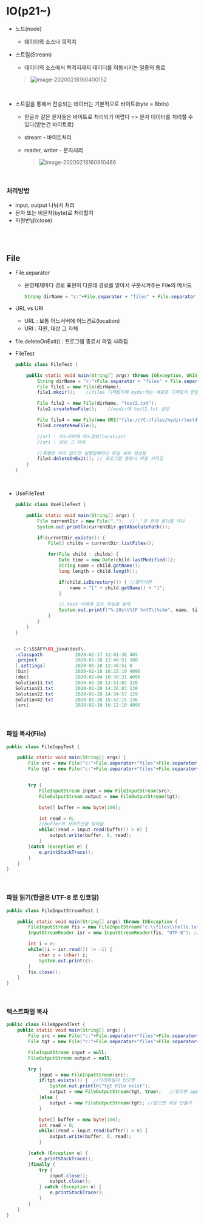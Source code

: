 # IO(p21~)

- 노드(node)

  - 데이터의 소스나 목적지

- 스트림(Stream)

  - 데이터의 소스에서 목적지까지 데이터를 이동시키는 일종의 통로

  > ![image-20200218160400152](images/image-20200218160400152.png)

<br>

- 스트림을 통해서 전송되는 데이터는 기본적으로 바이트(byte = 8bits)

  - 한글과 같은 문자들은 바이트로 처리되기 어렵다 => 문자 데이터를 처리할 수 있다(받는건 바이트로)

  - stream - 바이트처리

  - reader, writer -  문자처리

    > ![image-20200218160910486](images/image-20200218160910486.png)

<br>

### 처리방법

- input, output 나눠서 처리
- 문자 또는 비문자(byte)로 처리할지
- 자원반납(close)

<br>

<br>

## File

- File.separator

  - 운영체제마다 경로 표현이 다른데 경로를 알아서 구분시켜주는 File의 메서드

    ```java
    String dirName = "c:"+File.separator + "files" + File.separator + "mydir";
    ```

- URL vs URI

  - URL : 보통 어느서버에 어느경로(location)
  - URI : 자원, 대상 그 자체

- file.deleteOnExit() : 프로그램 종료시 파일 사라짐

- FileTest

  ```java
  public class FileTest {
  
      public static void main(String[] args) throws IOException, URISyntaxException {	
          String dirName = "c:"+File.separator + "files" + File.separator + "mydir";
          File file1 = new File(dirName);
          file1.mkdir();	//files 디렉토리에 mydir라는 새로운 디렉토리 만들어짐
  
          File file2 = new File(dirName, "test2.txt");
          file2.createNewFile();	//mydir에 test2.txt 생성
  
          File file4 = new File(new URI("file:///C:/files/mydir/test4.txt"));
          file4.createNewFile();
  
          //url : 어느서버에 어느경로(location)
          //uri : 대상 그 자체
  
          //특별한 처리 없으면 실행할떄마다 파일 새로 생성됨
          file4.deleteOnExit();	// 프로그램 종료시 파일 사라짐
      }
  }
  ```

<br>

- UseFileTest

  ```java
  public class UseFileTest {
  
      public static void main(String[] args) {
          File currentDir = new File(".");	//'.'은 현재 폴더를 의미
          System.out.println(currentDir.getAbsolutePath());
  
          if(currentDir.exists()) {
              File[] childs = currentDir.listFiles();
  
              for(File child : childs) {
                  Date time = new Date(child.lastModified());
                  String name = child.getName();
                  long length = child.length();
  
                  if(child.isDirectory()) {	//폴더이면
                      name = "[" + child.getName() + "]";
                  }
  
                  //.test 아래에 있는 파일들 출력
                  System.out.printf("%-20s\t%tF %<tT\t%s%n", name, time, length);
              }
          }
      }
  }
  
  
  => C:\SSAFY\01_java\test\.
  .classpath          	2020-02-17 12:01:38	465
  .project            	2020-01-28 12:46:51	380
  [.settings]         	2020-01-28 12:46:51	0
  [bin]               	2020-02-18 16:22:10	4096
  [doc]               	2020-02-04 10:30:31	4096
  Solution11.txt      	2020-01-28 12:51:02	320
  Solution21.txt      	2020-01-28 14:36:03	130
  Solution22.txt      	2020-01-28 14:34:57	129
  Solution42.txt      	2020-01-28 15:42:15	136
  [src]               	2020-02-18 16:22:10	4096
  
  ```

<br>

### 파일 복사(File)

```java
public class FileCopyTest {

    public static void main(String[] args) {
        File src = new File("c:"+File.separator+"files"+File.separator+"interesting.jpg");
        File tgt = new File("c:"+File.separator+"files"+File.separator+"TEMP"+File.separator+"interesting.jpg");


        try {
            FileInputStream input = new FileInputStream(src);
            FileOutputStream output = new FileOutputStream(tgt);

            byte[] buffer = new byte[100];

            int read = 0;
            //buffer의 사이즈만큼 읽어옴
            while((read = input.read(buffer)) > 0) {
                output.write(buffer, 0, read);
            }
        }catch (Exception e) {
            e.printStackTrace();
        }
    }
}
```

<br>

### 파일 읽기(한글은 UTF-8 로 인코딩)

```java
public class FileInputStreamTest {

    public static void main(String[] args) throws IOException {
        FileInputStream fis = new FileInputStream("c:\\files\\hello.txt");
        InputStreamReader isr = new InputStreamReader(fis, "UTF-8"); //인코딩

        int i = 0;
        while((i = isr.read()) != -1) {
            char c = (char) i;
            System.out.print(c);
        }
        fis.close();
    }
}
```

<br>

### 텍스트파일 복사

```java
public class FileAppendTest {
    public static void main(String[] args) {
        File src = new File("c:"+File.separator+"files"+File.separator+"hello.txt");
        File tgt = new File("c:"+File.separator+"files"+File.separator+"TEMP"+File.separator+"hello.txt");

        FileInputStream input = null;
        FileOutputStream output = null;

        try {
            input = new FileInputStream(src);
            if(tgt.exists()) {	//타겟파일이 있으면
                System.out.println("tgt File exist");
                output = new FileOutputStream(tgt, true);	//있으면 append하고
            }else {
                output = new FileOutputStream(tgt);	//없으면 새로 만들기
            }

            byte[] buffer = new byte[100];
            int read = 0;
            while((read = input.read(buffer)) > 0) {
                output.write(buffer, 0, read);
            }

        }catch (Exception e) {
            e.printStackTrace();
        }finally {
            try {
                input.close();
                output.close();
            } catch (Exception e) {
                e.printStackTrace();
            }
        }
    }
}
```

